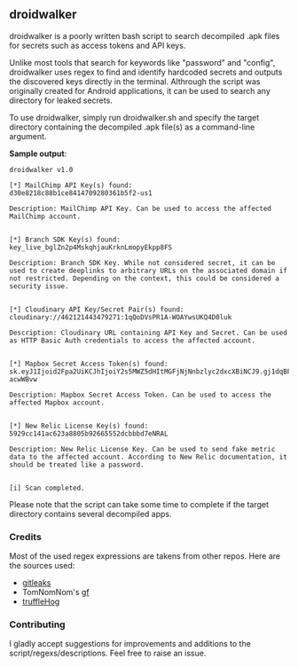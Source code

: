 ## droidwalker
droidwalker is a poorly written bash script to search decompiled .apk files for secrets such as access tokens and API keys.

Unlike most tools that search for keywords like "password" and "config", droidwalker uses regex to find and identify hardcoded secrets and outputs the discovered keys directly in the terminal. Althrough the script was originally created for Android applications, it can be used to search any directory for leaked secrets.

To use droidwalker, simply run droidwalker.sh and specify the target directory containing the decompiled .apk file(s) as a command-line argument.

__Sample output__:
```
droidwalker v1.0

[*] MailChimp API Key(s) found:
d30e8218c88b1ce8414709280361b5f2-us1

Description: MailChimp API Key. Can be used to access the affected MailChimp account.


[*] Branch SDK Key(s) found:
key_live_bglZn2p4MskqhjauKrknLmopyEkpp8FS

Description: Branch SDK Key. While not considered secret, it can be used to create deeplinks to arbitrary URLs on the associated domain if not restricted. Depending on the context, this could be considered a security issue.


[*] Cloudinary API Key/Secret Pair(s) found:
cloudinary://462121443479271:1qQoDVsPR1A-WOAYwsUKQ4D0luk

Description: Cloudinary URL containing API Key and Secret. Can be used as HTTP Basic Auth credentials to access the affected account.


[*] Mapbox Secret Access Token(s) found:
sk.eyJ1Ijoid2Fpa2UiKCJhIjoiY2s5MWZ5dHItMGFjNjNnbzlyc2dxcXBiNCJ9.gj1dqBFbVePZgo-acwWBvw

Description: Mapbox Secret Access Token. Can be used to access the affected Mapbox account.


[*] New Relic License Key(s) found:
5929cc141ac623a8805b92665552dcbbbd7eNRAL

Description: New Relic License Key. Can be used to send fake metric data to the affected account. According to New Relic documentation, it should be treated like a password.


[i] Scan completed.
```

Please note that the script can take some time to complete if the target directory contains several decompiled apps.

### Credits
Most of the used regex expressions are takens from other repos. Here are the sources used:
- [gitleaks](https://github.com/zricethezav/gitleaks)
- TomNomNom's [gf](https://github.com/tomnomnom/gf)
- [truffleHog](https://github.com/dxa4481/truffleHog)

### Contributing
I gladly accept suggestions for improvements and additions to the script/regexs/descriptions. Feel free to raise an issue.

